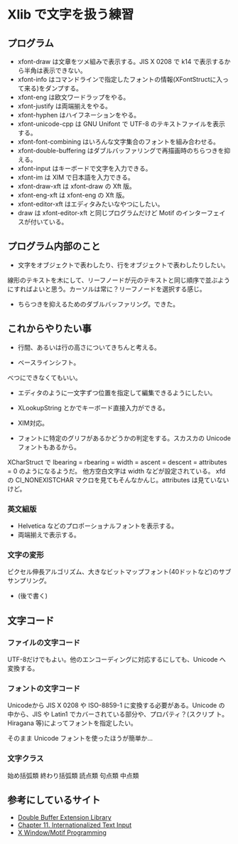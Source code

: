 # Xlib で文字を扱う練習

## プログラム

* xfont-draw は文章をツメ組みで表示する。JIS X 0208 で k14 で表示するから半角は表示できない。
* xfont-info はコマンドラインで指定したフォントの情報(XFontStructに入って来る)をダンプする。
* xfont-eng は欧文ワードラップをやる。
* xfont-justify は両端揃えをやる。
* xfont-hyphen はハイフネーションをやる。
* xfont-unicode-cpp は GNU Unifont で UTF-8 のテキストファイルを表示する。
* xfont-font-combining はいろんな文字集合のフォントを組み合わせる。
* xfont-double-buffering はダブルバッファリングで再描画時のちらつきを抑える。
* xfont-input はキーボードで文字を入力できる。
* xfont-im は XIM で日本語を入力できる。
* xfont-draw-xft は xfont-draw の Xft 版。
* xfont-eng-xft は xfont-eng の Xft 版。
* xfont-editor-xft はエディタみたいなやつにしたい。
* draw は xfont-editor-xft と同じプログラムだけど Motif のインターフェイスが付いている。

## プログラム内部のこと

* 文字をオブジェクトで表わしたり、行をオブジェクトで表わしたりしたい。

線形のテキストを木にして、リーフノードが元のテキストと同じ順序で並ぶようにすればよいと思う。カーソルは常に？リーフノードを選択する感じ。

* ちらつきを抑えるためのダブルバッファリング。できた。

## これからやりたい事

* 行間、あるいは行の高さについてきちんと考える。

* ベースラインシフト。

べつにできなくてもいい。

* エディタのように一文字ずつ位置を指定して編集できるようにしたい。

* XLookupString とかでキーボード直接入力ができる。

* XIM対応。

* フォントに特定のグリフがあるかどうかの判定をする。スカスカの Unicode フォントもあるから。

XCharStruct で lbearing = rbearing = width = ascent = descent = attributes = 0 のようになるようだ。
他方空白文字は width などが設定されている。
xfd の CI_NONEXISTCHAR マクロを見てもそんなかんじ。attributes は見ていないけど。

### 英文組版

* Helvetica などのプロポーショナルフォントを表示する。
* 両端揃えで表示する。

### 文字の変形

ピクセル伸長アルゴリズム、大きなビットマップフォント(40ドットなど)のサブサンプリング。

* (後で書く)

## 文字コード

### ファイルの文字コード

UTF-8だけでもよい。他のエンコーディングに対応するにしても、Unicode へ変換する。

### フォントの文字コード

Unicodeから JIS X 0208 や ISO-8859-1 に変換する必要がある。Unicode の
中から、JIS や Latin1 でカバーされている部分や、プロパティ？(スクリプ
ト。Hiragana 等)によってフォントを指定したい。

そのまま Unicode フォントを使ったほうが簡単か…

### 文字クラス

始め括弧類
終わり括弧類
読点類
句点類
中点類

## 参考にしているサイト

* [Double Buffer Extension Library](http://www.x.org/releases/X11R7.7/doc/libXext/dbelib.html)
* [Chapter 11. Internationalized Text Input](http://menehune.opt.wfu.edu/Kokua/Irix_6.5.21_doc_cd/usr/share/Insight/library/SGI_bookshelves/SGI_Developer/books/XLib_PG/sgi_html/ch11.html)
* [X Window/Motif Programming](http://www.cs.cf.ac.uk/Dave/X_lecture/X_book_caller/)

## 
